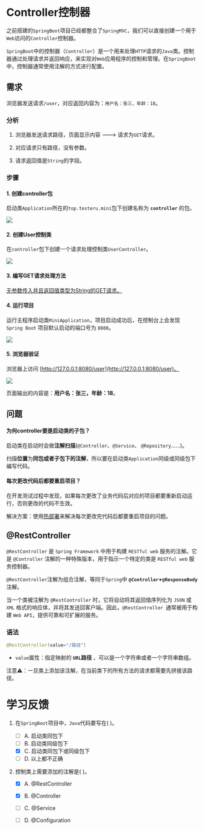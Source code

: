 # Controller控制器

之前搭建的`SpringBoot`项目已经都整合了`SpringMVC`，我们可以直接创建一个用于`Web`访问的`Controller`控制器。

`SpringBoot`中的控制器（`Controller`）是一个用来处理`HTTP`请求的`Java`类。控制器通过处理请求并返回响应，来实现对`Web`应用程序的控制和管理。在`SpringBoot`中，控制器通常使用注解的方式进行配置。

## 需求

浏览器发送请求`/user`，对应返回内容为：`用户名：张三，年龄：18`。

### 分析

1. 浏览器发送请求路径，页面显示内容   --->   请求为`GET`请求。

2. 对应请求只有路径，没有参数。

3. 请求返回值是`String`的字段。

### 步骤

#### 1. 创建controller包

启动类`Application`所在的`top.testeru.mini`包下创建名称为
**`controller`** 的包。


![](https://cdn.jsdelivr.net/gh/TesterDevSoul/blog_pic/springboot/20230321160629.png)

#### 2. 创建User控制类

在`controller`包下创建一个请求处理控制类`UserController`。

![](https://cdn.jsdelivr.net/gh/TesterDevSoul/blog_pic/springboot/20230321160939.png)


#### 3. 编写GET请求处理方法

[无参数传入并且返回值类型为String的GET请求。](GET请求-无参&String返回值.md)


#### 4. 运行项目 

运行主程序启动类`MiniApplication`，项目启动成功后，在控制台上会发现 `Spring Boot` 项目默认启动的端口号为 `8080`。

![](https://cdn.jsdelivr.net/gh/TesterDevSoul/blog_pic/springboot/20230321162216.png)


#### 5. 浏览器验证

浏览器上访问 [http://127.0.0.1:8080/user](http://127.0.0.1:8080/user)。

![](https://cdn.jsdelivr.net/gh/TesterDevSoul/blog_pic/springboot/20230321162306.png)

页面输出的内容是：**用户名：张三，年龄：18**。


## 问题

#### 为何controller要是启动类的子包？

启动类在启动时会做**注解扫描**(`@Controller`、`@Service`、 `@Repository`......)。

扫描**位置**为**同包或者子包下的注解**，所以要在启动类`Application`同级或同级包下编写代码。

#### 每次更改代码后都要重启项目？

在开发测试过程中发现，如果每次更改了业务代码后对应的项目都要重新启动运行，否则更改的代码不生效。

解决方案：使用[热部署](热部署.md)来解决每次更改完代码后都要重启项目的问题。


## @RestController

`@RestController` 是 `Spring Framework` 中用于构建 `RESTful web` 服务的注解。它是 `@Controller` 注解的一种特殊版本，用于指示一个特定的类是 `RESTful web` 服务控制器。

`@RestController`注解为组合注解，等同于`Spring`中 **`@Controller`+`@ResponseBody`** 注解。

当一个类被注解为 `@RestController` 时，它将自动将其返回值序列化为 `JSON` 或 `XML` 格式的响应体，并将其发送回客户端。因此，`@RestController `通常被用于构建 `Web API`，提供可靠和可扩展的服务。



### 语法

```java
@RestController(value="/路径")
```

- `value`属性：指定映射的 **`URL`路径** ，可以是一个字符串或者一个字符串数组。

注意⚠️：一旦类上添加该注解，在当前类下的所有方法的请求都需要先拼接该路径。


# 学习反馈

1. 在`SpringBoot`项目中，`Java`代码要写在( )。

   - [ ] A. 启动类同包下
   - [ ] B. 启动类同级包下
   - [x] C. 启动类同包下或同级包下
   - [ ] D. 以上都不正确

2. 控制类上需要添加的注解是( )。

   - [x] A. @RestController
   - [x] B. @Controller
   - [ ] C. @Service
   - [ ] D. @Configuration

